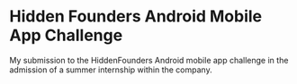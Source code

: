 # Hidden Founders Android Mobile App Challenge

My submission to the HiddenFounders Android mobile app challenge in the admission of a summer internship within the company.
